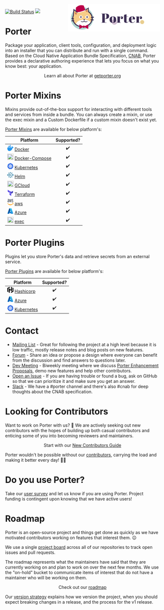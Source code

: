 <img align="right" src="docs/static/images/porter-docs-header.svg" width="300px" />

[![Build Status](https://dev.azure.com/getporter/porter/_apis/build/status/porter-canary?branchName=main)](https://dev.azure.com/getporter/porter/_build/latest?definitionId=26&branchName=main)
<a href="https://getporter.org/find-issue" alt="Find an issue to work on">
<img src="https://img.shields.io/github/issues-search?label=%22help%20wanted%22%20issues&query=org%3Agetporter%20label%3A%22good%20first%20issue%22%2C%22help%20wanted%22%20no%3Aassignee" /></a>

# Porter

Package your application, client tools, configuration, and deployment logic into an installer that you can distribute and run with a single command.
Based on the Cloud Native Application Bundle Specification, [CNAB](https://deislabs.io/cnab), Porter provides a declarative authoring experience that lets you focus on what you know best: your application.

<p align="center">Learn all about Porter at <a href="https://getporter.org">getporter.org</a></p>

# <a name="mixins"></a>Porter Mixins

Mixins provide out-of-the-box support for interacting with different tools and services from inside a bundle. You can always create a mixin, or use the exec mixin and a Custom Dockerfile if a custom mixin doesn't exist yet.

[Porter Mixins](https://getporter.org/mixins/) are available for below platform's:

| Platform                                                                                                                                                                                                                        | Supported?  |
| ------------------------------------------------------------------------------------------------------------------------------------------------------------------------------------------------------------------------------- | :---------: |
| <img src="docs\static\images\mixins\docker_icon.png" width="20" height="20" vertical-align="middle" /> [Docker](https://getporter.org/mixins/docker/)                                            |     ✔️      |
| <img src="docs\static\images\mixins\docker-compose.png" width="20" height="20" vertical-align="middle" /> [Docker-Compose](https://getporter.org/mixins/docker-compose/)            |     ✔️      |
| <img src="docs\static\images\mixins\kubernetes.svg" width="20" height="20" vertical-align="middle" /> [Kubernetes](https://getporter.org/mixins/kubernetes/)            |     ✔️      |
| <img src="docs\static\images\mixins\helm.svg" width="20" height="20" vertical-align="middle" /> [Helm](https://getporter.org/mixins/helm/)            |     ✔️      |
| <img src="docs\static\images\mixins\gcp.png" width="20" height="20" vertical-align="middle" /> [GCloud](https://getporter.org/mixins/gcloud/)            |     ✔️      |
| <img src="docs\static\images\mixins\terraform_icon.png" width="20" height="20" vertical-align="middle" /> [Terraform](https://getporter.org/mixins/terraform/)            |     ✔️      |
| <img src="docs\static\images\mixins\aws.svg" width="20" height="20" vertical-align="middle" /> [aws](https://getporter.org/mixins/aws/)            |     ✔️      |
| <img src="docs\static\images\plugins\azure.png" width="20" height="20" vertical-align="middle" /> [Azure](https://getporter.org/mixins/azure/)            |     ✔️      |
| <img src="docs\static\images\mixins\exec.png" width="20" height="20" vertical-align="middle" /> [exec](https://getporter.org/mixins/exec/)            |     ✔️      |

# <a name="Plugins"></a>Porter Plugins

Plugins let you store Porter's data and retrieve secrets from an external service.

[Porter Plugins](https://getporter.org/plugins/) are available for below platform's:

| Platform                                                                                                                                                                                                                        | Supported?  |
| ------------------------------------------------------------------------------------------------------------------------------------------------------------------------------------------------------------------------------- | :---------: |
| <img src="docs\static\images\plugins\hashicorp.png" width="20" height="20" vertical-align="middle" /> [Hashicorp](https://getporter.org/plugins/hashicorp/)                                            |     ✔️      |
| <img src="docs\static\images\plugins\azure.png" width="20" height="20" vertical-align="middle" /> [Azure](https://getporter.org/plugins/azure/)            |     ✔️      |
| <img src="docs\static\images\mixins\kubernetes.svg" width="20" height="20" vertical-align="middle" /> [Kubernetes](https://getporter.org/plugins/kubernetes/)            |     ✔️      |


# Contact

* [Mailing List] - Great for following the project at a high level because it is
  low traffic, mostly release notes and blog posts on new features.
* [Forum] - Share an idea or propose a design where everyone can benefit from
  the discussion and find answers to questions later.
* [Dev Meeting] - Biweekly meeting where we discuss [Porter Enhancement Proposals], demo new features and help other contributors.
* [Open an Issue] - If you are having trouble or found a bug, ask on GitHub so
  that we can prioritize it and make sure you get an answer.
* [Slack] - We have a #porter channel and there's also #cnab for deep thoughts
  about the CNAB specification.

[Mailing List]: https://getporter.org/mailing-list
[Slack]: https://getporter.org/community/#slack
[Open an Issue]: https://github.com/getporter/porter/issues/new/choose
[Forum]: https://getporter.org/forum/
[Dev Meeting]: https://getporter.org/community/#dev-meeting
[Porter Enhancement Proposals]: https://getporter.org/contribute/proposals/

# Looking for Contributors

Want to work on Porter with us? 💖 We are actively seeking out new contributors
with the hopes of building up both casual contributors and enticing some of you
into becoming reviewers and maintainers.

<p align="center">Start with our <a href="https://getporter.org/contribute/">New Contributors Guide</a>

Porter wouldn't be possible without our [contributors][contributors], carrying
the load and making it better every day! 🙇‍♀️

[contributors]: /CONTRIBUTORS.md

# Do you use Porter?

Take our [user survey](https://getporter.org/user-survey) and let us know if you are using Porter.
Project funding is contingent upon knowing that we have active users!

# Roadmap

Porter is an open-source project and things get done as quickly as we have
motivated contributors working on features that interest them. 😉

We use a single [project board][board] across all of our repositories to track
open issues and pull requests.

The roadmap represents what the maintainers have said that they are
currently working on and plan to work on over the next few months. We use the
"on-hold" bucket to communicate items of interest that do not have a
maintainer who will be working on them.

<p align="center">Check out our <a href="https://getporter.org/roadmap">roadmap</a></p>

Our [version strategy] explains how we version the project, when you should expect
breaking changes in a release, and the process for the v1 release.

[board]: https://getporter.org/board
[version strategy]: https://getporter.org/project/version-strategy/
